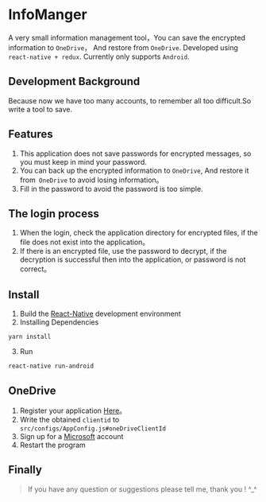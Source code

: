 InfoManger
===
A very small information management tool，You can save the encrypted information to `OneDrive`，
And restore from `OneDrive`. Developed using `react-native + redux`. Currently only supports `Android`.


Development Background
---
Because now we have too many accounts, to remember all too difficult.So write a tool to save.

Features
---
1. This application does not save passwords for encrypted messages, so you must keep in mind your password.
2. You can back up the encrypted information to `OneDrive`, And restore it from` OneDrive` to avoid losing information。
3. Fill in the password to avoid the password is too simple.

The login process
---
1. When the login, check the application directory for encrypted files, if the file does not exist into the application。
2. If there is an encrypted file, use the password to decrypt, if the decryption is successful then into the application, or password is not correct。


Install
---

1. Build the [React-Native](http://facebook.github.io/react-native/docs/getting-started.html#content) development environment
2. Installing Dependencies
```shell
yarn install
```
3. Run
```shell
react-native run-android
```


OneDrive
---
1. Register your application [Here](https://dev.onedrive.com/app-registration.htm#register-your-app-for-onedrive)。
2. Write the obtained `clientid` to `src/configs/AppConfig.js#oneDriveClientId`
3. Sign up for a [Microsoft](https://account.microsoft.com) account
4. Restart the program

Finally
---
>If you have any question or suggestions please tell me, thank you ! ^_^
